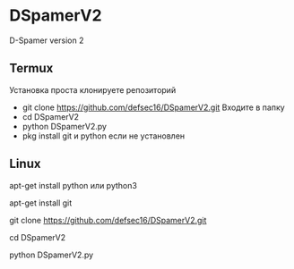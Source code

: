 # DSpamerV2
D-Spamer version 2
## Termux
Установка проста
клонируете репозиторий 
* git clone https://github.com/defsec16/DSpamerV2.git
Входите в папку
* cd DSpamerV2
* python DSpamerV2.py
* pkg install git и python если не установлен
## Linux
apt-get install python или python3

apt-get install git

git clone https://github.com/defsec16/DSpamerV2.git

cd DSpamerV2

python DSpamerV2.py

